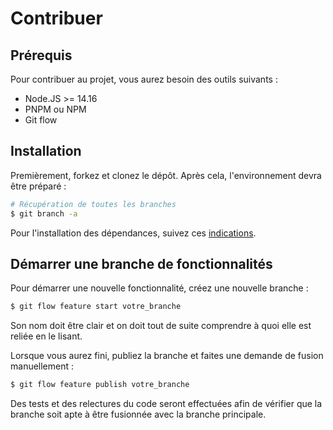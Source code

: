 # Contribuer

## Prérequis

Pour contribuer au projet, vous aurez besoin des outils suivants :

- Node.JS >= 14.16
- PNPM ou NPM
- Git flow


## Installation

Premièrement, forkez et clonez le dépôt. Après cela, l'environnement devra être préparé :

```sh
# Récupération de toutes les branches
$ git branch -a
```

Pour l'installation des dépendances, suivez ces [indications](./README.md#dependances).

## Démarrer une branche de fonctionnalités

Pour démarrer une nouvelle fonctionnalité, créez une nouvelle branche :

```sh
$ git flow feature start votre_branche
```

Son nom doit être clair et on doit tout de suite comprendre à quoi elle est reliée en le lisant.

Lorsque vous aurez fini, publiez la branche et faites une demande de fusion manuellement :

```sh
$ git flow feature publish votre_branche
```

Des tests et des relectures du code seront effectuées afin de vérifier que la branche soit apte à être fusionnée avec la branche principale.
